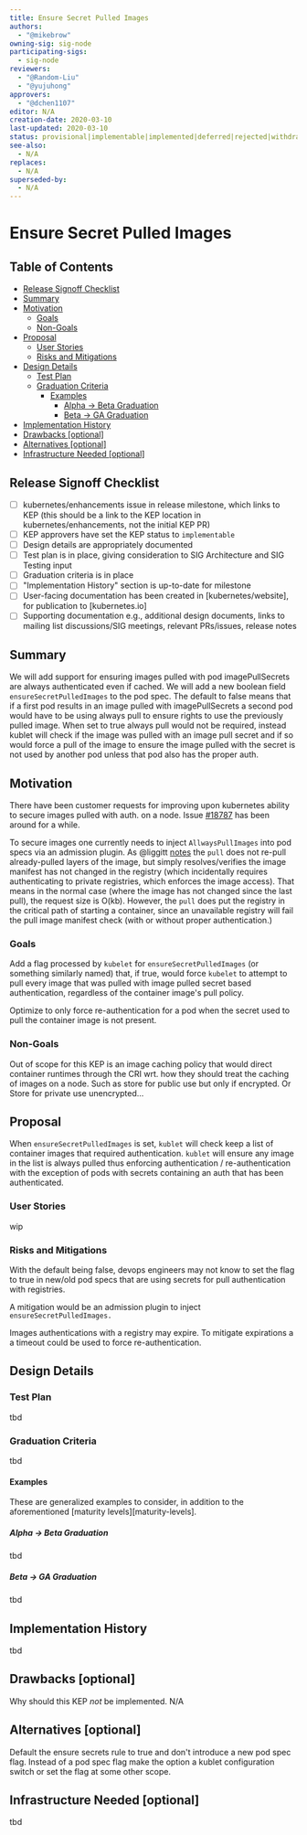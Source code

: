 ```yaml
---
title: Ensure Secret Pulled Images
authors:
  - "@mikebrow"
owning-sig: sig-node
participating-sigs:
  - sig-node
reviewers:
  - "@Random-Liu"
  - "@yujuhong"
approvers:
  - "@dchen1107"
editor: N/A
creation-date: 2020-03-10
last-updated: 2020-03-10
status: provisional|implementable|implemented|deferred|rejected|withdrawn|replaced
see-also:
  - N/A
replaces:
  - N/A
superseded-by:
  - N/A
---
```


# Ensure Secret Pulled Images

## Table of Contents

<!-- toc -->
- [Release Signoff Checklist](#release-signoff-checklist)
- [Summary](#summary)
- [Motivation](#motivation)
  - [Goals](#goals)
  - [Non-Goals](#non-goals)
- [Proposal](#proposal)
  - [User Stories](#user-stories)
  - [Risks and Mitigations](#risks-and-mitigations)
- [Design Details](#design-details)
  - [Test Plan](#test-plan)
  - [Graduation Criteria](#graduation-criteria)
    - [Examples](#examples)
      - [Alpha -&gt; Beta Graduation](#alpha---beta-graduation)
      - [Beta -&gt; GA Graduation](#beta---ga-graduation)
- [Implementation History](#implementation-history)
- [Drawbacks [optional]](#drawbacks-optional)
- [Alternatives [optional]](#alternatives-optional)
- [Infrastructure Needed [optional]](#infrastructure-needed-optional)
<!-- /toc -->

## Release Signoff Checklist

- [ ] kubernetes/enhancements issue in release milestone, which links to KEP (this should be a link to the KEP location in kubernetes/enhancements, not the initial KEP PR)
- [ ] KEP approvers have set the KEP status to `implementable`
- [ ] Design details are appropriately documented
- [ ] Test plan is in place, giving consideration to SIG Architecture and SIG Testing input
- [ ] Graduation criteria is in place
- [ ] "Implementation History" section is up-to-date for milestone
- [ ] User-facing documentation has been created in [kubernetes/website], for publication to [kubernetes.io]
- [ ] Supporting documentation e.g., additional design documents, links to mailing list discussions/SIG meetings, relevant PRs/issues, release notes

## Summary

We will add support for ensuring images pulled with pod imagePullSecrets are
always authenticated even if cached. We will add a new boolean field
`ensureSecretPulledImages` to the pod spec. The default to false
means that if a first pod results in an image pulled with imagePullSecrets a
second pod would have to be using always pull to ensure rights to use the
previously pulled image. When set to true always pull would not be required,
instead kublet will check if the image was pulled with an image pull secret and
if so would force a pull of the image to ensure the image pulled with the
secret is not used by another pod unless that pod also has the proper auth.

## Motivation

There have been customer requests for improving upon kubernetes ability to
secure images pulled with auth. on a node. Issue
[#18787](https://github.com/kubernetes/kubernetes/issues/18787) has been around
for a while.

To secure images one currently needs to inject `AllwaysPullImages` into pod
specs via an admission plugin. As @liggitt [notes](https://github.com/kubernetes/kubernetes/issues/18787#issuecomment-532280931)
the `pull` does not re-pull already-pulled layers of the image, but simply
resolves/verifies the image manifest has not changed in the registry (which
incidentally requires authenticating to private registries, which enforces the
image access). That means in the normal case (where the image has not changed
since the last pull), the request size is O(kb). However, the `pull` does put
the registry in the critical path of starting a container, since an unavailable
registry will fail the pull image manifest check (with or without proper
authentication.)


### Goals

Add a flag processed by `kubelet` for `ensureSecretPulledImages` (or something
similarly named) that, if true, would force `kubelet` to attempt to pull every
image that was pulled with image pulled secret based authentication, regardless
of the container image's pull policy.

Optimize to only force re-authentication for a pod when the secret used to pull
the container image is not present.

### Non-Goals

Out of scope for this KEP is an image caching policy that would direct container
runtimes through the CRI wrt. how they should treat the caching of images on a
node. Such as store for public use but only if encrypted. Or Store for private
use unencrypted...

## Proposal

When `ensureSecretPulledImages` is set, `kublet` will check keep a list of
container images that required authentication. `kublet` will ensure any image
in the list is always pulled thus enforcing authentication / re-authentication
with the exception of pods with secrets containing an auth that has been
authenticated.

### User Stories
wip

### Risks and Mitigations

With the default being false, devops engineers may not know to set the flag to
true in new/old pod specs that are using secrets for pull authentication with
registries.

A mitigation would be an admission plugin to inject `ensureSecretPulledImages.`

Images authentications with a registry may expire. To mitigate expirations a
a timeout could be used to force re-authentication.

## Design Details

### Test Plan

tbd

### Graduation Criteria

tbd

#### Examples

These are generalized examples to consider, in addition to the aforementioned [maturity levels][maturity-levels].

##### Alpha -> Beta Graduation

tbd

##### Beta -> GA Graduation

tbd

## Implementation History

tbd

## Drawbacks [optional]

Why should this KEP _not_ be implemented. N/A

## Alternatives [optional]

Default the ensure secrets rule to true and don't introduce a new pod spec flag.
Instead of a pod spec flag make the option a kublet configuration switch or
set the flag at some other scope.

## Infrastructure Needed [optional]

tbd

